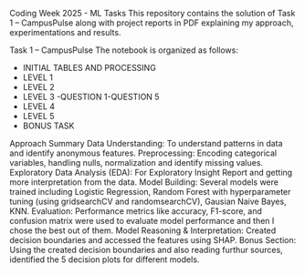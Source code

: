 Coding Week 2025 - ML Tasks
This repository contains the solution of Task 1 – CampusPulse  along with project reports in PDF explaining my approach, experimentations and results.

Task 1 – CampusPulse
The notebook is organized as follows:

* INITIAL TABLES AND PROCESSING
* LEVEL 1 
* LEVEL 2
* LEVEL 3 -QUESTION 1-QUESTION 5
* LEVEL 4
* LEVEL 5
* BONUS TASK




Approach Summary
Data Understanding: To understand patterns in data and identify anonymous features.
Preprocessing: Encoding categorical variables, handling nulls, normalization and identify missing values.
Exploratory Data Analysis (EDA): For Exploratory Insight Report and getting more interpretation from the data.
Model Building: Several models were trained including Logistic Regression, Random Forest with hyperparameter tuning (using gridsearchCV and randomsearchCV), Gausian Naive Bayes, KNN.
Evaluation: Performance metrics like accuracy, F1-score, and confusion matrix were used to evaluate model performance and then I chose the best out of them.
Model Reasoning & Interpretation: Created decision boundaries and accessed the features using SHAP.
Bonus Section: Using the created decision boundaries and also reading furthur sources, identified the 5 decision plots for different models.
